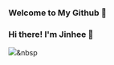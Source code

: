 ### Welcome to My Github 🎊
### Hi there! I'm Jinhee 👋

<img src="https://img.shields.io/badge/Spring-#6DB33F?style=flat-square&logo=Spring&logoColor=white"/></a>&nbsp

<!--
**cjinhee/cjinhee** is a ✨ _special_ ✨ repository because its `README.md` (this file) appears on your GitHub profile.

Here are some ideas to get you started:

- 🔭 I’m currently working on ...
- 🌱 I’m currently learning ...
- 👯 I’m looking to collaborate on ...
- 🤔 I’m looking for help with ...
- 💬 Ask me about ...
- 📫 How to reach me: ...
- 😄 Pronouns: ...
- ⚡ Fun fact: ...
-->
